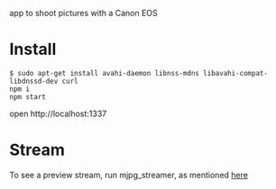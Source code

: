 app to shoot pictures with a Canon EOS

# Install

```
$ sudo apt-get install avahi-daemon libnss-mdns libavahi-compat-libdnssd-dev curl
npm i
npm start
```

open http://localhost:1337

# Stream

To see a preview stream, run mjpg_streamer, as mentioned [here](https://github.com/soixantecircuits/pyying)

